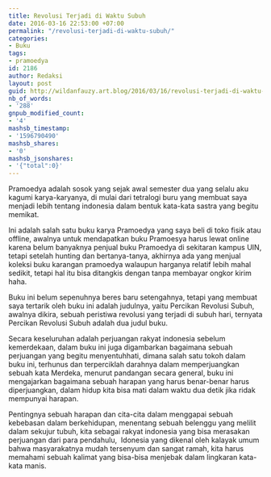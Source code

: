 ```yaml
---
title: Revolusi Terjadi di Waktu Subuh
date: 2016-03-16 22:53:00 +07:00
permalink: "/revolusi-terjadi-di-waktu-subuh/"
categories:
- Buku
tags:
- pramoedya
id: 2186
author: Redaksi
layout: post
guid: http://wildanfauzy.art.blog/2016/03/16/revolusi-terjadi-di-waktu-subuh/
nb_of_words:
- '288'
gnpub_modified_count:
- '4'
mashsb_timestamp:
- '1596790490'
mashsb_shares:
- '0'
mashsb_jsonshares:
- '{"total":0}'
---
```


Pramoedya adalah sosok yang sejak awal semester dua yang selalu aku kagumi karya-karyanya, di mulai dari tetralogi buru yang membuat saya menjadi lebih tentang indonesia dalam bentuk kata-kata sastra yang begitu memikat.

Ini adalah salah satu buku karya Pramoedya yang saya beli di toko fisik atau offline, awalnya untuk mendapatkan buku Pramoesya harus lewat online karena belum banyaknya penjual buku Pramoedya di sekitaran kampus UIN, tetapi setelah hunting dan bertanya-tanya, akhirnya ada yang menjual koleksi buku karangan pramoedya walaupun harganya relatif lebih mahal sedikit, tetapi hal itu bisa ditangkis dengan tanpa membayar ongkor kirim haha.

Buku ini belum sepenuhnya beres baru setengahnya, tetapi yang membuat saya tertarik oleh buku ini adalah judulnya, yaitu Percikan Revolusi Subuh, awalnya dikira, sebuah peristiwa revolusi yang terjadi di subuh hari, ternyata Percikan Revolusi Subuh adalah dua judul buku.

Secara keseluruhan adalah perjuangan rakyat indonesia sebelum kemerdekaan, dalam buku ini juga digambarkan bagaimana sebuah perjuangan yang begitu menyentuhhati, dimana salah satu tokoh dalam buku ini, terhunus dan terperciklah darahnya dalam memperjuangkan sebuah kata Merdeka, menurut pandangan secara general, buku ini mengajarkan bagaimana sebuah harapan yang harus benar-benar harus diperjuangkan, dalam hidup kita bisa mati dalam waktu dua detik jika ridak mempunyai harapan.

Pentingnya sebuah harapan dan cita-cita dalam menggapai sebuah kebebasan dalam berkehidupan, menentang sebuah belenggu yang melilit dalam sekujur tubuh, kita sebagai rakyat indonesia yang bisa merasakan perjuangan dari para pendahulu, &nbsp;Idonesia yang dikenal oleh kalayak umum bahwa masyarakatnya mudah tersenyum dan sangat ramah, kita harus memahami sebuah kalimat yang bisa-bisa menjebak dalam lingkaran kata-kata manis.